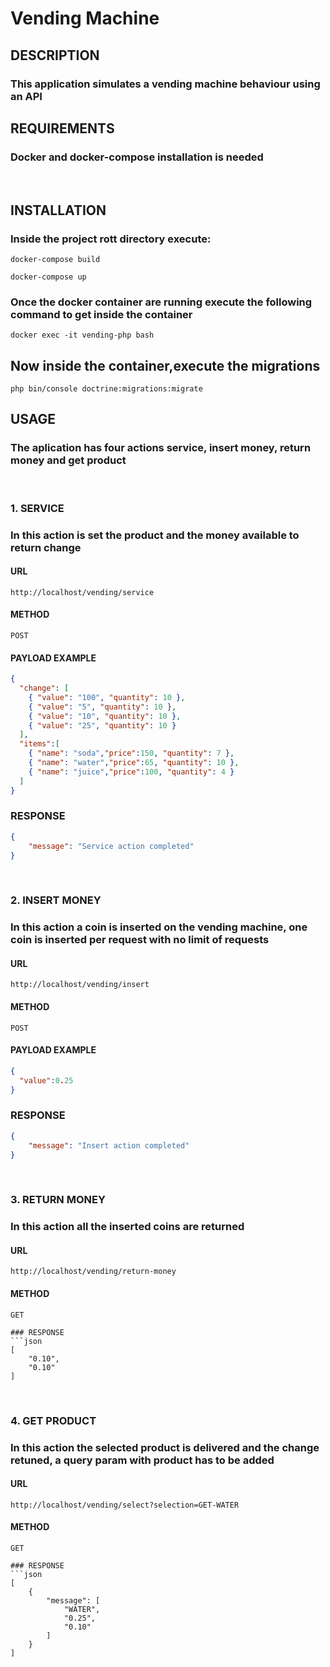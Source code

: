 # Vending Machine

## DESCRIPTION
### This application simulates a vending machine behaviour using an API

## REQUIREMENTS
### Docker and docker-compose installation is needed
<br>

## INSTALLATION
### Inside the project rott directory execute:

`docker-compose build`

`docker-compose up`

### Once the docker container are running execute the following command to get inside the container

`docker exec -it vending-php bash`

## Now inside the container,execute the migrations

`php bin/console doctrine:migrations:migrate`

## USAGE

### The aplication has four actions service, insert money, return money and get product
<br> 

### 1. SERVICE

### In this action is set the product and the money available to return change

#### URL

`http://localhost/vending/service`

#### METHOD

`POST`

#### PAYLOAD EXAMPLE
```json
{
  "change": [
    { "value": "100", "quantity": 10 },
    { "value": "5", "quantity": 10 },
    { "value": "10", "quantity": 10 },
    { "value": "25", "quantity": 10 }
  ],
  "items":[
    { "name": "soda","price":150, "quantity": 7 },
    { "name": "water","price":65, "quantity": 10 },
    { "name": "juice","price":100, "quantity": 4 }
  ]
}
```
### RESPONSE
```json
{
    "message": "Service action completed"
}
```
<br>

### 2. INSERT MONEY

### In this action a coin is inserted on the vending machine, one coin is inserted per request with no limit of requests

#### URL

`http://localhost/vending/insert`

#### METHOD

`POST`

#### PAYLOAD EXAMPLE
```json
{
  "value":0.25
}

```
### RESPONSE
```json
{
    "message": "Insert action completed"
}
```
<br>

### 3. RETURN MONEY

### In this action all the inserted coins are returned

#### URL

`http://localhost/vending/return-money`

#### METHOD

`GET`

```
### RESPONSE
```json
[
    "0.10",
    "0.10"
]
```
<br>

### 4. GET PRODUCT

### In this action the selected product is delivered and the change retuned, a query param with product has to be added

#### URL

`http://localhost/vending/select?selection=GET-WATER`

#### METHOD

`GET`

```
### RESPONSE
```json
[
    {
        "message": [
            "WATER",
            "0.25",
            "0.10"
        ]
    }
]
```





